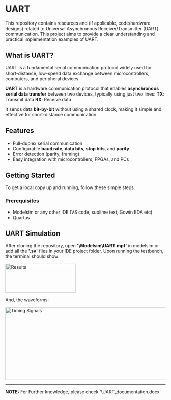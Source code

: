 # UART
This repository contains resources and (if applicable, code/hardware designs) related to Universal Asynchronous Receiver/Transmitter (UART) communication. This project aims to provide a clear understanding and practical implementation examples of UART.

## What is UART?
UART is a fundamental serial communication protocol widely used for short-distance, low-speed data exchange between microcontrollers, computers, and peripheral devices

**UART** is a hardware communication protocol that enables **asynchronous serial data transfer** between two devices, typically using just two lines:
**TX**: Transmit data
**RX**: Receive data

It sends data **bit-by-bit** without using a shared clock, making it simple and effective for short-distance communication.

## Features

- Full-duplex serial communication
- Configurable **baud rate**, **data bits**, **stop bits**, and **parity**
- Error detection (parity, framing)
- Easy integration with microcontrollers, FPGAs, and PCs

## Getting Started
To get a local copy up and running, follow these simple steps.

### Prerequisites

- Modelsim or any other IDE (VS code, sublime text, Gowin EDA etc)
- Quartus

## UART Simulation

After cloning the repository, open **'\Modelsim\UART.mpf'** in modelsim or add all the **'.sv'** files in your IDE project folder. Upon running the testbench, the terminal should show:

<img width="221" height="91" alt="Results" src="https://github.com/user-attachments/assets/65cc31be-35af-465d-917c-e1c8e5a76d0e" />

And, the waveforms:

<img width="792" height="228" alt="Timing Signals" src="https://github.com/user-attachments/assets/38a6a63e-4ea2-4b38-a5df-ef369415d387" />


---

**NOTE:** For Further knowledge, please check '\UART_documentation.docx'
